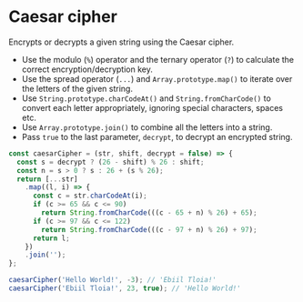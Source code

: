 # Caesar cipher

Encrypts or decrypts a given string using the Caesar cipher.

* Use the modulo (`%`) operator and the ternary operator (`?`) to calculate the correct encryption/decryption key.
* Use the spread operator (`...`) and `Array.prototype.map()` to iterate over the letters of the given string.
* Use `String.prototype.charCodeAt()` and `String.fromCharCode()` to convert each letter appropriately, ignoring special characters, spaces etc.
* Use `Array.prototype.join()` to combine all the letters into a string.
* Pass `true` to the last parameter, `decrypt`, to decrypt an encrypted string.

```js
const caesarCipher = (str, shift, decrypt = false) => {
  const s = decrypt ? (26 - shift) % 26 : shift;
  const n = s > 0 ? s : 26 + (s % 26);
  return [...str]
    .map((l, i) => {
      const c = str.charCodeAt(i);
      if (c >= 65 && c <= 90)
        return String.fromCharCode(((c - 65 + n) % 26) + 65);
      if (c >= 97 && c <= 122)
        return String.fromCharCode(((c - 97 + n) % 26) + 97);
      return l;
    })
    .join('');
};
```

```js
caesarCipher('Hello World!', -3); // 'Ebiil Tloia!'
caesarCipher('Ebiil Tloia!', 23, true); // 'Hello World!'
```
